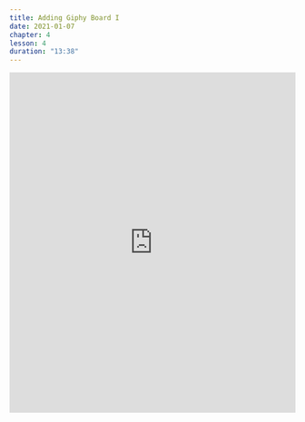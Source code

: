 ```yaml
---
title: Adding Giphy Board I
date: 2021-01-07
chapter: 4
lesson: 4
duration: "13:38"
---
```


<iframe width="100%" height="600" src="https://www.youtube.com/embed/Ag_bktVYbac" title="YouTube video player" frameborder="0" allow="accelerometer; autoplay; clipboard-write; encrypted-media; gyroscope; picture-in-picture" allowfullscreen></iframe>
